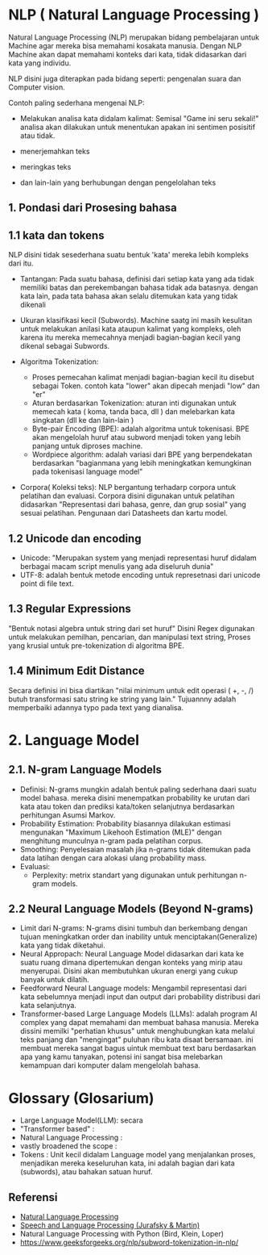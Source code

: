 # NLP ( Natural Language Processing )

Natural Language Processing (NLP) merupakan bidang pembelajaran untuk Machine agar mereka bisa memahami kosakata manusia. Dengan NLP Machine akan dapat memahami konteks dari kata, tidak didasarkan dari kata yang individu.

NLP disini juga diterapkan pada bidang seperti: pengenalan suara dan Computer vision.

Contoh paling sederhana mengenai NLP:

- Melakukan analisa kata didalam kalimat:
  Semisal "Game ini seru sekali!" analisa akan dilakukan untuk menentukan apakan ini sentimen posisitif atau tidak.

- menerjemahkan teks
- meringkas teks
- dan lain-lain yang berhubungan dengan pengelolahan teks

## 1. Pondasi dari Prosesing bahasa

## 1.1 kata dan tokens

NLP disini tidak sesederhana suatu bentuk 'kata' mereka lebih kompleks dari itu. 

- Tantangan: Pada suatu bahasa, definisi dari setiap kata yang ada tidak memiliki batas dan perekembangan bahasa tidak ada batasnya. dengan kata lain, pada tata bahasa akan selalu ditemukan kata yang tidak dikenali
- Ukuran klasifikasi kecil (Subwords). Machine saatg ini masih kesulitan untuk melakukan anilasi kata ataupun kalimat yang kompleks, oleh karena itu mereka memecahnya menjadi bagian-bagian kecil yang dikenal sebagai Subwords.
- Algoritma Tokenization:
  - Proses pemecahan kalimat menjadi bagian-bagian kecil itu disebut sebagai Token. contoh kata "lower" akan dipecah menjadi "low" dan "er"
  - Aturan berdasarkan Tokenization: aturan inti digunakan untuk memecah kata ( koma, tanda baca, dll ) dan melebarkan kata singkatan (dll ke dan lain-lain )
  - Byte-pair Encoding (BPE): adalah algoritma untuk tokenisasi. BPE akan mengelolah huruf atau subword menjadi token yang lebih panjang untuk diproses machine.
  - Wordpiece algorithm: adalah variasi dari BPE yang berpendekatan berdasarkan "bagianmana yang lebih meningkatkan kemungkinan pada tokenisasi language model"
 
- Corpora( Koleksi teks): NLP bergantung terhadarp corpora untuk pelatihan dan evaluasi. Corpora disini digunakan untuk pelatihan didasarkan "Representasi dari bahasa, genre, dan grup sosial" yang sesuai pelatihan. Pengunaan dari Datasheets dan kartu model.

## 1.2 Unicode dan encoding

- Unicode: "Merupakan system yang menjadi representasi huruf didalam berbagai macam script menulis yang ada diseluruh dunia"
- UTF-8: adalah bentuk metode encoding untuk represetnasi dari unicode point di file text.

## 1.3 Regular Expressions

"Bentuk notasi algebra untuk string dari set huruf" Disini Regex digunakan untuk melakukan pemilhan, pencarian, dan manipulasi text string, Proses yang krusial untuk pre-tokenization di algoritma BPE. 

## 1.4 Minimum Edit Distance

Secara definisi ini bisa diartikan "nilai minimum untuk edit operasi ( +, -, /) butuh transformasi satu string ke string yang lain." Tujuannny adalah memperbaiki adannya typo pada text yang dianalisa.

# 2. Language Model

## 2.1. N-gram Language Models

- Definisi: N-grams mungkin adalah bentuk paling sederhana daari suatu model bahasa. mereka disini menempatkan probability ke urutan dari kata atau token dan prediksi kata/token selanjutnya berdasarkan perhitungan Asumsi Markov.
- Probability Estimation: Probability biasannya dilakukan estimasi mengunakan "Maximum Likehooh Estimation (MLE)" dengan menghitung munculnya n-gram pada pelatihan corpus.
- Smoothing: Penyelesaian masalah jika n-grams tidak ditemukan pada data latihan dengan cara alokasi ulang probability mass.
- Evaluasi:
  - Perplexity: metrix standart yang digunakan untuk perhitungan n-gram models.

## 2.2 Neural Language Models (Beyond N-grams)

- Limit dari N-grams: N-grams disini tumbuh dan berkembang dengan tujuan meningkatkan order dan inability untuk menciptakan(Generalize) kata yang tidak diketahui.
- Neural Appropach: Neural Language Model didasarkan dari kata ke suatu ruang dimana dipertemukan dengan konteks yang mirip atau menyerupai. Disini akan membutuhkan ukuran energi yang cukup banyak untuk dilatih.
- Feedforward Neural Language models: Mengambil representasi dari kata sebelumnya menjadi input dan output dari probability distribusi dari kata selanjutnya.
- Transformer-based Large Language Models (LLMs): adalah program AI complex yang dapat memahami dan membuat bahasa manusia. Mereka dissini memilki "perhatian khusus" untuk menghubungkan kata melalui teks panjang dan "mengingat" puluhan ribu kata disaat bersamaan. ini membuat mereka sangat bagus uintuk membuat text baru berdasarkan apa yang kamu tanyakan, potensi ini sangat bisa melebarkan kemampuan dari komputer dalam mengelolah bahasa. 

# Glossary (Glosarium)

- Large Language Model(LLM): secara
- "Transformer based"  :
- Natural Language Processing :
- vastly broadened the scope :
- Tokens : Unit kecil didalam Language model yang menjalankan proses, menjadikan mereka keseluruhan kata, ini adalah bagian dari kata (subwords), atau bahakan satuan huruf. 


## Referensi
- [Natural Language Processing](https://huggingface.co/learn/llm-course/chapter1/2?fw=pt)
- [Speech and Language Processing (Jurafsky & Martin)](https://web.stanford.edu/~jurafsky/slp3/)
- Natural Language Processing with Python (Bird, Klein, Loper)
- https://www.geeksforgeeks.org/nlp/subword-tokenization-in-nlp/
